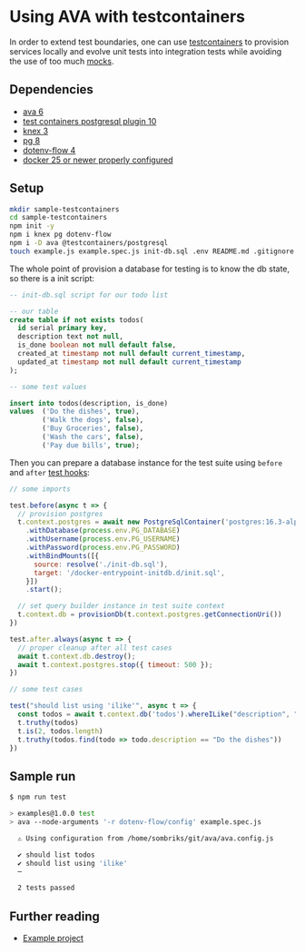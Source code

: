 # Using AVA with testcontainers

In order to extend test boundaries, one can use [testcontainers][testcontainers]
to provision services locally and evolve unit tests into integration tests while
avoiding the use of too much [mocks][sinon].

## Dependencies

- [ava 6][ava]
- [test containers postgresql plugin 10][tc-postgres]
- [knex 3][knex]
- [pg 8][pg]
- [dotenv-flow 4][dotenv]
- [docker 25 or newer properly configured][docker]

## Setup

```bash
mkdir sample-testcontainers
cd sample-testcontainers
npm init -y
npm i knex pg dotenv-flow
npm i -D ava @testcontainers/postgresql
touch example.js example.spec.js init-db.sql .env README.md .gitignore
```

The whole point of provision a database for testing is to know the db state, so
there is a init script:

```sql
-- init-db.sql script for our todo list

-- our table
create table if not exists todos(
  id serial primary key,
  description text not null,
  is_done boolean not null default false,
  created_at timestamp not null default current_timestamp,
  updated_at timestamp not null default current_timestamp  
);

-- some test values

insert into todos(description, is_done)
values  ('Do the dishes', true),
        ('Walk the dogs', false),
        ('Buy Groceries', false),
        ('Wash the cars', false),
        ('Pay due bills', true);
```

Then you can prepare a database instance for the test suite using `before` and
`after` [test hooks][test-setup-hooks]:

```javascript
// some imports

test.before(async t => {
  // provision postgres
  t.context.postgres = await new PostgreSqlContainer('postgres:16.3-alpine3.20')
    .withDatabase(process.env.PG_DATABASE)
    .withUsername(process.env.PG_USERNAME)
    .withPassword(process.env.PG_PASSWORD)
    .withBindMounts([{
      source: resolve('./init-db.sql'),
      target: '/docker-entrypoint-initdb.d/init.sql',
    }])
    .start();

  // set query builder instance in test suite context
  t.context.db = provisionDb(t.context.postgres.getConnectionUri())
})

test.after.always(async t => {
  // proper cleanup after all test cases
  await t.context.db.destroy();
  await t.context.postgres.stop({ timeout: 500 });
})

// some test cases

test("should list using 'ilike'", async t => {
  const todos = await t.context.db('todos').whereILike("description", "%do%")
  t.truthy(todos)
  t.is(2, todos.length)
  t.truthy(todos.find(todo => todo.description == "Do the dishes"))
})

```

## Sample run

```bash
$ npm run test

> examples@1.0.0 test
> ava --node-arguments '-r dotenv-flow/config' example.spec.js

  ⚠ Using configuration from /home/sombriks/git/ava/ava.config.js

  ✔ should list todos
  ✔ should list using 'ilike'
  ─

  2 tests passed
```

## Further reading

- [Example project][example]

[testcontainers]: https://testcontainers.com/
[sinon]: https://sinonjs.org/
[ava]: https://avajs.dev/
[tc-postgres]: https://node.testcontainers.org/modules/postgresql/
[knex]: https://knexjs.org/
[pg]: https://node-postgres.com/
[dotenv]: https://github.com/kerimdzhanov/dotenv-flow
[docker]: https://docs.docker.com/engine/install/
[example]: ../../examples/sample-tescontainers/README.md
[test-setup-hooks]: ../../docs/01-writing-tests.md
